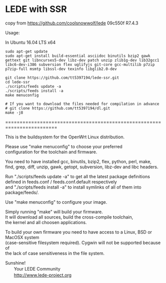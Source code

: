 # LEDE with SSR

copy from  https://github.com/coolsnowwolf/lede 09c550f R7.4.3


Usage:

In Ubuntu 16.04 LTS x64

```shell
sudo apt-get update
sudo apt-get install build-essential asciidoc binutils bzip2 gawk gettext git libncurses5-dev libz-dev patch unzip zlib1g-dev lib32gcc1 libc6-dev-i386 subversion flex uglifyjs git-core gcc-multilib p7zip p7zip-full msmtp libssl-dev texinfo libglib2.0-dev

git clone https://github.com/tt5397194/lede-ssr.git
cd lede-ssr
./scripts/feeds update -a
./scripts/feeds install -a
make menuconfig

# If you want to download the files needed for compilation in advance 
# git clone https://github.com/tt5397194/dl.git 
make -j8

```



========================================================================

This is the buildsystem for the OpenWrt Linux distribution.

Please use "make menuconfig" to choose your preferred
<br>
configuration for the toolchain and firmware.

You need to have installed gcc, binutils, bzip2, flex, python, perl, make,
<br>
find, grep, diff, unzip, gawk, getopt, subversion, libz-dev and libc headers.

Run "./scripts/feeds update -a" to get all the latest package definitions
<br>
defined in feeds.conf / feeds.conf.default respectively
<br>
and "./scripts/feeds install -a" to install symlinks of all of them into
<br>
package/feeds/.

Use "make menuconfig" to configure your image.

Simply running "make" will build your firmware.
<br>
It will download all sources, build the cross-compile toolchain, 
<br>
the kernel and all choosen applications.

To build your own firmware you need to have access to a Linux, BSD or MacOSX system
<br>
(case-sensitive filesystem required). Cygwin will not be supported because of
<br>
the lack of case sensitiveness in the file system.

Sunshine!
<br>
　　Your LEDE Community
<br>
　　http://www.lede-project.org

